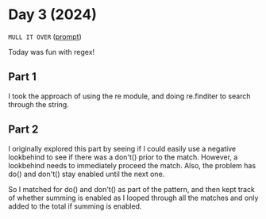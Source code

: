 # Day 3 (2024)

`MULL IT OVER` ([prompt](https://adventofcode.com/2024/day/3))

Today was fun with regex!

## Part 1

I took the approach of using the re module, and doing re.finditer to search through the string.

## Part 2

I originally explored this part by seeing if I could easily use a negative lookbehind to see if
there was a don't() prior to the match. However, a lookbehind needs to immediately proceed the match.
Also, the problem has do() and don't() stay enabled until the next one.

So I matched for do() and don't() as part of the pattern, and then kept track of whether summing is
enabled as I looped through all the matches and only added to the total if summing is enabled.
